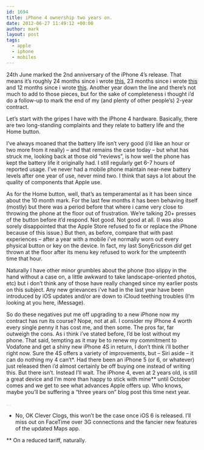 ```yaml
---
id: 1694
title: iPhone 4 ownership two years on.
date: 2012-06-27 11:49:12 +00:00
author: mark
layout: post
tags:
  - apple
  - iphone
  - mobiles
---
```

24th June marked the 2nd anniversary of the iPhone 4&#8217;s release. That means it&#8217;s roughly 24 months since i wrote [this](http://www.sallonoroff.co.uk/blog/2010/07/my-first-iphone/), 23 months since i wrote [this](http://www.sallonoroff.co.uk/blog/2010/08/iphone-4-ownership-one-month-on/) and 12 months since i wrote [this](http://www.sallonoroff.co.uk/blog/2011/07/iphone-4-ownership-one-year-on/). Another year down the line and there&#8217;s not much to add to those pieces, but for the sake of completeness i thought i&#8217;d do a follow-up to mark the end of my (and plenty of other people&#8217;s) 2-year contract.

Let&#8217;s start with the gripes I have with the iPhone 4 hardware. Basically, there are two long-standing complaints and they relate to battery life and the Home button.

I&#8217;ve always moaned that the battery life isn&#8217;t very good (i&#8217;d like an hour or two more from it really) &#8211; and that remains the case today &#8211; but what has struck me, looking back at those old &#8220;reviews&#8221;, is how well the phone has kept the battery life it originally had. I still regularly get 6-7 hours of reported usage. I&#8217;ve never had a mobile phone maintain near-new battery levels after one year of use, never mind two. I think that says a lot about the quality of components that Apple use.

As for the Home button, well, that&#8217;s as temperamental as it has been since about the 10 month mark. For the last few months it has been behaving itself (mostly) but there was a period before that where i came very close to throwing the phone at the floor out of frustration. We&#8217;re talking 20+ presses of the button before it&#8217;d respond. Not good. Not good at all. (I was also sorely disappointed that the Apple Store refused to fix or replace the iPhone because of this issue.) But then, as before, compare that with past experiences &#8211; after a year with a mobile i&#8217;ve normally worn out every physical button or key on the device. In fact, my last SonyEricsson _did_ get thrown at the floor after its menu key refused to work for the umpteenth time that hour.

Naturally I have other minor grumbles about the phone (too slippy in the hand without a case on, a little awkward to take landscape-oriented photos, etc) but i don&#8217;t think any of those have really changed since my earlier posts on this subject. Any new grievances i&#8217;ve had in the last year have been introduced by iOS updates and/or are down to iCloud teething troubles (I&#8217;m looking at you here, iMessage).

So do these negatives put me off upgrading to a new iPhone now my contract has run its course? Nope, not at all. I consider my iPhone 4 worth every single penny it has cost me, and then some. The pros far, far outweigh the cons. As i think i&#8217;ve stated before, I&#8217;d be lost without my phone. That said, tempting as it may be to renew my commitment to Vodafone and get a shiny new iPhone 4S in return, I don&#8217;t think i&#8217;ll bother right now. Sure the 4S offers a variety of improvements, but &#8211; Siri aside &#8211; it can do nothing my 4 can&#8217;t\*. Had there been an iPhone 5 (or 6, or whatever) just released then i&#8217;d almost certainly be off buying one instead of writing this. But there isn&#8217;t. Instead I&#8217;ll wait. The iPhone 4, even at 2 years old, is still a great device and I&#8217;m more than happy to stick with mine\** until October comes and we get to see what advances Apple offers up. Who knows, maybe you&#8217;ll be suffering a &#8220;three years on&#8221; blog post this time next year.

<span style="color: #c0c0c0;">&#8230;</span>

* No, OK Clever Clogs, this won&#8217;t be the case once iOS 6 is released. I&#8217;ll miss out on FaceTime over 3G connections and the fancier new features of the updated Maps app.

** On a reduced tariff, naturally.